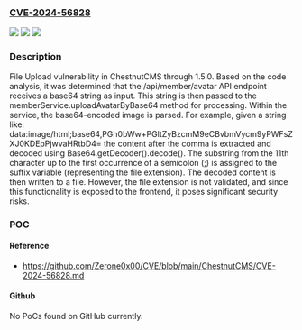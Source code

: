 ### [CVE-2024-56828](https://cve.mitre.org/cgi-bin/cvename.cgi?name=CVE-2024-56828)
![](https://img.shields.io/static/v1?label=Product&message=n%2Fa&color=blue)
![](https://img.shields.io/static/v1?label=Version&message=n%2Fa&color=blue)
![](https://img.shields.io/static/v1?label=Vulnerability&message=n%2Fa&color=brighgreen)

### Description

File Upload vulnerability in ChestnutCMS through 1.5.0. Based on the code analysis, it was determined that the /api/member/avatar API endpoint receives a base64 string as input. This string is then passed to the memberService.uploadAvatarByBase64 method for processing. Within the service, the base64-encoded image is parsed. For example, given a string like: data:image/html;base64,PGh0bWw+PGltZyBzcmM9eCBvbmVycm9yPWFsZXJ0KDEpPjwvaHRtbD4= the content after the comma is extracted and decoded using Base64.getDecoder().decode(). The substring from the 11th character up to the first occurrence of a semicolon (;) is assigned to the suffix variable (representing the file extension). The decoded content is then written to a file. However, the file extension is not validated, and since this functionality is exposed to the frontend, it poses significant security risks.

### POC

#### Reference
- https://github.com/Zerone0x00/CVE/blob/main/ChestnutCMS/CVE-2024-56828.md

#### Github
No PoCs found on GitHub currently.

